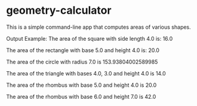# geometry-calculator
This is a simple command-line app that computes areas of various shapes.

Output Example:
The area of the square with side length 4.0 is: 16.0

The area of the rectangle with base 5.0 and height 4.0 is: 20.0

The area of the circle with radius 7.0 is 153.93804002589985

The area of the triangle with bases 4.0, 3.0 and height 4.0 is 14.0

The area of the rhombus with base 5.0 and height 4.0 is 20.0

The area of the rhombus with base 6.0 and height 7.0 is 42.0



